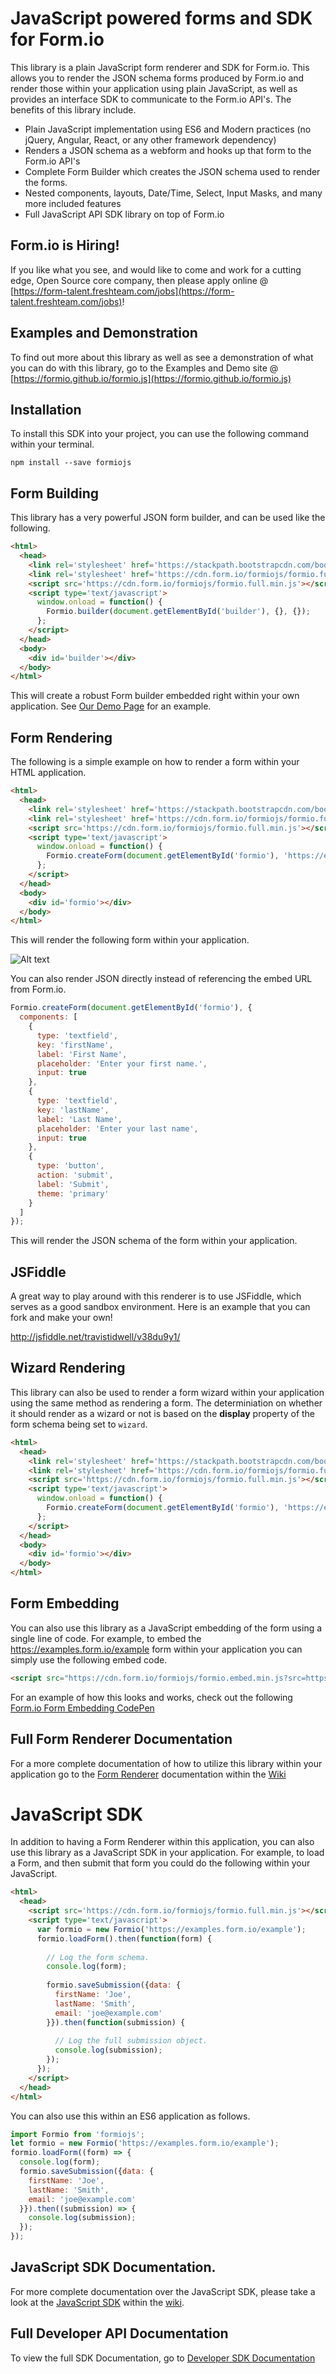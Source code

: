 # JavaScript powered forms and SDK for Form.io
This library is a plain JavaScript form renderer and SDK for Form.io. This allows you to render the JSON schema forms produced by Form.io and render those within your application using plain JavaScript, as well as provides an interface SDK to communicate to the Form.io API's. The benefits of this library include.

 - Plain JavaScript implementation using ES6 and Modern practices (no jQuery, Angular, React, or any other framework dependency)
 - Renders a JSON schema as a webform and hooks up that form to the Form.io API's
 - Complete Form Builder which creates the JSON schema used to render the forms.
 - Nested components, layouts, Date/Time, Select, Input Masks, and many more included features
 - Full JavaScript API SDK library on top of Form.io
 
## Form.io is Hiring!
If you like what you see, and would like to come and work for a cutting edge, Open Source core company, then please apply online @ [https://form-talent.freshteam.com/jobs](https://form-talent.freshteam.com/jobs)!
 
## Examples and Demonstration
To find out more about this library as well as see a demonstration of what you can do with this library, go to the Examples and Demo site @ [https://formio.github.io/formio.js](https://formio.github.io/formio.js)
 
## Installation
To install this SDK into your project, you can use the following command within your terminal.

```
npm install --save formiojs
```
 
## Form Building
This library has a very powerful JSON form builder, and can be used like the following.

```html
<html>
  <head>
    <link rel='stylesheet' href='https://stackpath.bootstrapcdn.com/bootstrap/4.4.1/css/bootstrap.min.css'>
    <link rel='stylesheet' href='https://cdn.form.io/formiojs/formio.full.min.css'>
    <script src='https://cdn.form.io/formiojs/formio.full.min.js'></script>
    <script type='text/javascript'>
      window.onload = function() {
        Formio.builder(document.getElementById('builder'), {}, {});
      };
    </script>
  </head>
  <body>
    <div id='builder'></div>
  </body>
</html>
```

This will create a robust Form builder embedded right within your own application. See [Our Demo Page](https://formio.github.io/formio.js/app/builder) for an example.
 
## Form Rendering
The following is a simple example on how to render a form within your HTML application.

```html
<html>
  <head>
    <link rel='stylesheet' href='https://stackpath.bootstrapcdn.com/bootstrap/4.4.1/css/bootstrap.min.css'>
    <link rel='stylesheet' href='https://cdn.form.io/formiojs/formio.full.min.css'>
    <script src='https://cdn.form.io/formiojs/formio.full.min.js'></script>
    <script type='text/javascript'>
      window.onload = function() {
        Formio.createForm(document.getElementById('formio'), 'https://examples.form.io/example');
      };
    </script>
  </head>
  <body>
    <div id='formio'></div>
  </body>
</html>
```

This will render the following form within your application.

![Alt text](https://monosnap.com/file/iOZ1yB0wPntJLWQwyhdt7ucToLHEfF.png)

You can also render JSON directly instead of referencing the embed URL from Form.io.

```js
Formio.createForm(document.getElementById('formio'), {
  components: [
    {
      type: 'textfield',
      key: 'firstName',
      label: 'First Name',
      placeholder: 'Enter your first name.',
      input: true
    },
    {
      type: 'textfield',
      key: 'lastName',
      label: 'Last Name',
      placeholder: 'Enter your last name',
      input: true
    },
    {
      type: 'button',
      action: 'submit',
      label: 'Submit',
      theme: 'primary'
    }
  ]
});
```

This will render the JSON schema of the form within your application.

## JSFiddle
A great way to play around with this renderer is to use JSFiddle, which serves as a good sandbox environment. Here is an example that you can fork and make your own!

http://jsfiddle.net/travistidwell/v38du9y1/

## Wizard Rendering
This library can also be used to render a form wizard within your application using the same method as rendering a form.
The determiniation on whether it should render as a wizard or not is based on the **display** property of the form schema 
being set to ```wizard```.

```html
<html>
  <head>
    <link rel='stylesheet' href='https://stackpath.bootstrapcdn.com/bootstrap/4.4.1/css/bootstrap.min.css'>
    <link rel='stylesheet' href='https://cdn.form.io/formiojs/formio.full.min.css'>
    <script src='https://cdn.form.io/formiojs/formio.full.min.js'></script>
    <script type='text/javascript'>
      window.onload = function() {
        Formio.createForm(document.getElementById('formio'), 'https://examples.form.io/wizard');
      };
    </script>
  </head>
  <body>
    <div id='formio'></div>
  </body>
</html>
```

## Form Embedding
You can also use this library as a JavaScript embedding of the form using a single line of code. For example, to embed the https://examples.form.io/example form within your application you can simply use the following embed code.

```html
<script src="https://cdn.form.io/formiojs/formio.embed.min.js?src=https://examples.form.io/example"></script>
```

For an example of how this looks and works, check out the following [Form.io Form Embedding CodePen](http://codepen.io/travist/pen/ggQOBa)

## Full Form Renderer Documentation
For a more complete documentation of how to utilize this library within your application go to the [Form Renderer](https://github.com/formio/formio.js/wiki/Form-Renderer) documentation within the [Wiki](https://github.com/formio/formio.js/wiki)

# JavaScript SDK
In addition to having a Form Renderer within this application, you can also use this library as a JavaScript SDK in your application. For example, to load a Form, and then submit that form you could do the following within your JavaScript.

```html
<html>
  <head>
    <script src='https://cdn.form.io/formiojs/formio.full.min.js'></script>
    <script type='text/javascript'>
      var formio = new Formio('https://examples.form.io/example');
      formio.loadForm().then(function(form) {
      
        // Log the form schema.
        console.log(form);
        
        formio.saveSubmission({data: {
          firstName: 'Joe',
          lastName: 'Smith',
          email: 'joe@example.com'
        }}).then(function(submission) {
        
          // Log the full submission object.
          console.log(submission);
        });
      });
    </script>
  </head>
</html>
```

You can also use this within an ES6 application as follows.

```js
import Formio from 'formiojs';
let formio = new Formio('https://examples.form.io/example');
formio.loadForm((form) => {
  console.log(form);
  formio.saveSubmission({data: {
    firstName: 'Joe',
    lastName: 'Smith',
    email: 'joe@example.com'
  }}).then((submission) => {
    console.log(submission);
  });
});
```

## JavaScript SDK Documentation.
For more complete documentation over the JavaScript SDK, please take a look at the [JavaScript SDK](https://github.com/formio/formio.js/wiki/JavaScript-API) within the [wiki](https://github.com/formio/formio.js/wiki).

## Full Developer API Documentation
To view the full SDK Documentation, go to [Developer SDK Documentation](https://formio.github.io/formio.js/docs/)
